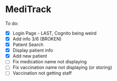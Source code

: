 # MediTrack

To do:
- [x] Login Page - LAST, Cognito being weird
- [x] Add info 3/6 (BROKEN)
- [x] Patient Search
- [x] Display patient info
- [x] Add new patient
- [ ] Fix medication name not displaying
- [ ] Fix vaccination name not displaying (or storing)
- [ ] Vaccination not getting staff
